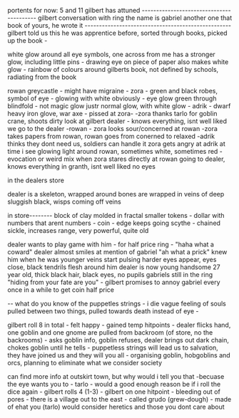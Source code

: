 
portents for now:  5 and 11 
gilbert has attuned ----------------------------------------- 
gilbert conversation with ring the name is gabriel another one that book of yours, he wrote it --------------------------------------------------- 
gilbert told us this he was apprentice before, sorted through books, picked up the book - 

white glow around all eye symbols, one across from me has a stronger glow, including little pins - drawing eye on piece of paper also makes white glow - rainbow of colours around gilberts book, not defined by schools, radiating from the book 

rowan greycastle - might have migraine - zora - green and black robes, symbol of eye - glowing with white obviously - eye glow green through blindfold - not magic glow justr normal glow, with white glow - adrik - dwarf heavy iron glove, war axe - pissed at zora- -zora thanks tarlo for goblin crane, shoots dirty look at gilbert 
dealer - knows everything, isnt well liked we go to the dealer -rowan - zora looks sour/concerned at rowan -zora takes papers from rowan, rowan goes from conerned to relaxed -adrik thinks they dont need us, soldiers can handle it zora gets angry at adrik at time i see glowing light around rowan, sometimes white, sometimes red - evocation or weird mix when zora stares directly at rowan going to dealer, knows everything in granth, isnt well liked no eyes 

in the dealers store 

dealer is a skeleton, wrapped around bones are wrapped in veins of deep sluggish black, wisps coming off veins 

in store-------- 
block of clay molded in fractal smaller tokens - dollar with numbers that arent numbers - coin - edge keeps going scythe - chained sickle, increases range, very powerful, quite old 

dealer wants to play game with him - for half price ring - "haha what a coward" dealer almost smiles at mention of gabriel "ah what a prick" knew him when he was younger veins start pulsing harder eyes appear, eyes close, black tendrils flesh around him dealer is now young handsome 27 year old, thick black hair, black eyes, no pupils gabriels still in the ring "hiding from your fate are you" - gilbert promises to annoy gabriel every once in a while to get coin half price 

-- what do you know of the puppetles strings - i die vague feeling of souls pulled between two things, pulled towards death instead of eye - 

gilbert roll 8 in total - felt happy - gained temp hitpoints - dealer flicks hand, one goblin and one gnome are pulled from backroom (of store, no the backrooms) - asks goblin info, goblin refuses, dealer brings out dark chain, chokes goblin until he tells - puppetless strings will lead us to salvation, they have joined us and they will you all - organising goblin, hobgoblins and orcs, planning to eliminate what we consider society

 can find more info at outskirt town, but why would i tell you that -becuase the eye wants you to - tarlo - would a good enough reason be if i roll the dice again - gilbert rolls 4 (1-3) - gilbert on one hitpoint - bleeding out of pores - there is a village out to the east - called grudo (grew-dough) - made of ehat you (tarlo) would consider heretics and those you dont care about